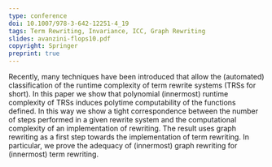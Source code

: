 ```yaml
---
type: conference
doi: 10.1007/978-3-642-12251-4_19
tags: Term Rewriting, Invariance, ICC, Graph Rewriting
slides: avanzini-flops10.pdf
copyright: Springer
preprint: true
---
```


Recently, many techniques have been introduced
that allow the (automated) classification of 
the runtime complexity 
of term rewrite systems (TRSs for short).
In this paper we show that polynomial 
(innermost) runtime complexity of TRSs induces 
polytime computability of the functions defined.
In this way we show a tight correspondence between
the number of steps performed in a given rewrite
system and the computational complexity of an
implementation of rewriting.
The result uses graph rewriting as a first
step towards the implementation of term rewriting.
In particular, we prove the adequacy of 
(innermost) graph rewriting for (innermost) 
term rewriting.
